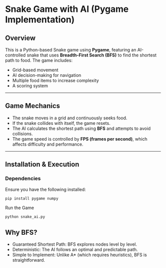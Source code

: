 # Snake Game with AI (Pygame Implementation)

## Overview

This is a Python-based Snake game using **Pygame**, featuring an AI-controlled snake that uses **Breadth-First Search (BFS)** to find the shortest path to food. The game includes:

- Grid-based movement  
- AI decision-making for navigation  
- Multiple food items to increase complexity  
- A scoring system  

---

## Game Mechanics  

- The snake moves in a grid and continuously seeks food.  
- If the snake collides with itself, the game resets.  
- The AI calculates the shortest path using **BFS** and attempts to avoid collisions.  
- The game speed is controlled by **FPS (frames per second)**, which affects difficulty and performance.  

---

## Installation & Execution  

### Dependencies  

Ensure you have the following installed:  

```bash
pip install pygame numpy
```
Run the Game
```bash
python snake_ai.py
```


## Why BFS?
- Guaranteed Shortest Path: BFS explores nodes level by level.
- Deterministic: The AI follows an optimal and predictable path.
- Simple to Implement: Unlike A* (which requires heuristics), BFS is straightforward.
